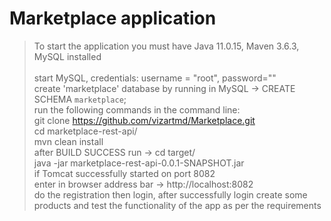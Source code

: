 # Marketplace application
> To start the application you must have Java 11.0.15, Maven 3.6.3, MySQL installed<br /><br />
> start MySQL, credentials: username = "root", password=""<br />
> create 'marketplace' database by running in MySQL -> CREATE SCHEMA `marketplace`;<br />
> run the following commands in the command line:<br />
> git clone https://github.com/vizartmd/Marketplace.git<br />
> cd marketplace-rest-api/<br />
> mvn clean install<br />
> after BUILD SUCCESS run -> cd target/<br />
> java -jar marketplace-rest-api-0.0.1-SNAPSHOT.jar<br />
> if Tomcat successfully started on port 8082<br />
> enter in browser address bar -> http://localhost:8082<br />
> do the registration then login, after successfully login create some products and test the functionality of the app as per the requirements<br />





